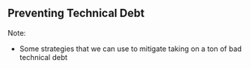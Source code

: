 ## Preventing Technical Debt

Note:

- Some strategies that we can use to mitigate taking on a ton of bad technical debt
